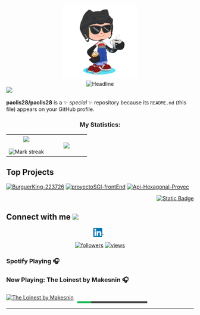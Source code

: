 <div align=center>
  <img src="https://raw.githubusercontent.com/AhmedFathyDev/AhmedFathyDev/main/GitHub.png" alt="GitHub Octocat Drinking a Cup of Coffee" height="200">
</div>
    <div align=center>
        <img src="https://readme-typing-svg.herokuapp.com?color=%236FDA44&size=32&center=true&vCenter=true&width=600&height=50&lines=Hi+there+I'm+Paola+%F0%9F%91%8B;Front-End+and+Documenter" alt="Headline" />
    </div>
<a href="https://www.youtube.com/watch?v=dQw4w9WgXcQ"><img src="https://user-images.githubusercontent.com/73097560/115834477-dbab4500-a447-11eb-908a-139a6edaec5c.gif"></a>



**paolis28/paolis28** is a ✨ _special_ ✨ repository because its `README.md` (this file) appears on your GitHub profile.

<h3 align="center">My Statistics:</h3>
<p align="center">
<table align="center">
<tr border="none">
<td width="50%" align="center">
  
  <img  align="center"  src="https://github-readme-stats.vercel.app/api?username=paolis28&theme=dark&show_icons=true&count_private=true" />
  <br></br>
  <img  title="🔥 Get streak stats for your profile at git.io/streak-stats" alt="Mark streak" src="https://github-readme-streak-stats.herokuapp.com/?user=paolis28&theme=dark&hide_border=false" /> 
</td>
<td width="50%" align="center">

  <img  align="center"  src="https://github-readme-stats.anuraghazra1.vercel.app/api/top-langs/?username=paolis28&theme=dark&hide_border=false&no-bg=true&no-frame=true&langs_count=10"/>
  
  </td>
</tr>
</table>

<h2>Top Projects</h2>
<p>
  <a href="https://github.com/paolis28/BurguerKing-223726"><img width="278" src="https://denvercoder1-github-readme-stats.vercel.app/api/pin/?username=paolis28&repo=BurguerKing-223726&theme=dark&bg_color=0D1017&title_color=E8EDF3&hide_border=false&icon_color=E8EDF3&show_icons=false&border_radius=0" alt="BurguerKing-223726"></a>
  <a href="https://github.com/paolis28/proyectoSGI-frontEnd">
	  <img width="278" src="https://denvercoder1-github-readme-stats.vercel.app/api/pin/?username=paolis28&repo=proyectoSGI-frontEnd&theme=dark&bg_color=0D1017&title_color=E8EDF3&hide_border=false&icon_color=E8EDF3&show_icons=false&border_radius=0" alt="proyectoSGI-frontEnd"></a>
  <a href="https://github.com/paolis28/Api-Hexagonal-Proyec">
	  <img width="278" src="https://denvercoder1-github-readme-stats.vercel.app/api/pin/?username=paolis28&repo=Api-Hexagonal-Proyec&theme=dark&bg_color=0D1017&title_color=E8EDF3&hide_border=false&icon_color=E8EDF3&show_icons=false&border_radius=0" alt="Api-Hexagonal-Proyec">
  </a>
  </br>

  
  </p>
  <p align="right">
    <a href="https://github.com/paolis28?tab=repositories"><img alt="Static Badge" src="https://img.shields.io/badge/All%20Projects-05122A?style=flat-square"></a>
  </p>



<h2> Connect with me <img src='https://raw.githubusercontent.com/ShahriarShafin/ShahriarShafin/main/Assets/handshake.gif' width="100px"> </h2>
<p align="center">
<a href="https://www.linkedin.com/in/paola-stephania-mayorga-aguirre-3148b2323/" target="_blank">
  <img align="center" alt="Paola Mayorga | Linkedin" width="24px" src="https://github.com/SatYu26/SatYu26/blob/master/Assets/Linkedin.svg" />
</a> &nbsp;&nbsp;
<!-- <a href="mailto:maviel1275@gmail.com" >
  <img align="center" alt="Paola Mayorga | Gmail" width="26px" src="https://github.com/SatYu26/SatYu26/blob/master/Assets/Gmail.svg" />
</a> &nbsp;&nbsp; -->
<p>

<p align="center">
  <a href="https://github.com/paolis28"><img alt="followers" title="Follow me on Github" src="https://img.shields.io/github/followers/paolis28?color=236ad3&style=for-the-badge&logo=github&label=Follow"/></a>
  <a href="https://github.com/paolis28"><img alt="views" title="Github views" src="https://freshidea.com/jonah/app/ghpvc/"/></a>
</p>

### Spotify Playing 🎧

### Now Playing: The Loinest by Makesnin 🎧

<div style="display: flex; align-items: center;">
  <a href="https://open.spotify.com/intl-es/track/1Ame8XTX6QHY0l0ahqUhgv?si=47b237a87e584e44">
    <img src="https://numero.jp/wp-content/uploads/2022/10/8a807f46074d42f69fc7d67475d63dda.jpg" alt="The Loinest by Makesnin" width="50px" style="margin-right: 10px;">
  </a>
  <div style="color: white; display: flex; flex-direction: column; align-items: flex-start;">
    <a href="https://open.spotify.com/track/1Ame8XTX6QHY0l0ahqUhgv" style="text-decoration: none; color: white; font-size: 16px;">
      The Loinest by Makesnin
    </a>
    <div style="position: relative; height: 5px; width: 100%; background: #444; overflow: hidden; margin-top: 5px;">
      <div style="position: absolute; height: 100%; width: 100%; background: #1DB954; animation: move 1.5s linear infinite;"></div>
    </div>
  </div>
</div>

<style>
@keyframes move {
  0% {
    transform: translateX(-100%);
  }
  100% {
    transform: translateX(100%);
  }
}
</style>




---


